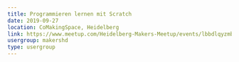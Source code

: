 ```yaml
---
title: Programmieren lernen mit Scratch
date: 2019-09-27
location: CoMakingSpace, Heidelberg
link: https://www.meetup.com/Heidelberg-Makers-Meetup/events/lbbdlqyzmbkc/
usergroup: makershd
type: usergroup
---
```

